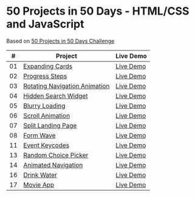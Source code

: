 # 50 Projects in 50 Days - HTML/CSS and JavaScript

Based on [50 Projects in 50 Days Challenge](https://github.com/bradtraversy/50projects50days#50-projects-in-50-days---htmlcss-and-javascript)

|  #  | Project                                                                                                                     | Live Demo                                                                         |
| :-: | --------------------------------------------------------------------------------------------------------------------------- | --------------------------------------------------------------------------------- |
| 01  | [Expanding Cards](https://github.com/utkuagus/50projects50days/tree/main/expanding-cards)                                   | [Live Demo](https://utkuagus.github.io/50projects50days/expanding-cards/index.html)               |
| 02  | [Progress Steps](https://github.com/utkuagus/50projects50days/tree/main/progress-steps)                                     | [Live Demo](https://utkuagus.github.io/50projects50days/progress-steps/index.html)                |
| 03  | [Rotating Navigation Animation](https://github.com/utkuagus/50projects50days/tree/main/rotating-navigation)                       | [Live Demo](https://utkuagus.github.io/50projects50days/rotating-navigation/index.html) |
| 04  | [Hidden Search Widget](https://github.com/utkuagus/50projects50days/tree/main/hidden-search)                          | [Live Demo](https://utkuagus.github.io/50projects50days/hidden-search/index.html)          |
| 05  | [Blurry Loading](https://github.com/utkuagus/50projects50days/tree/main/blurry-loading)                               | [Live Demo](https://utkuagus.github.io/50projects50days/blurry-loading/index.html)                |
| 06  | [Scroll Animation](https://github.com/utkuagus/50projects50days/tree/main/scroll-animation)                           | [Live Demo](https://utkuagus.github.io/50projects50days/scroll-animation/index.html)              |
| 07  | [Split Landing Page](https://github.com/utkuagus/50projects50days/tree/main/split-landing)                           | [Live Demo](https://utkuagus.github.io/50projects50days/split-landing/index.html)            |
| 08  | [Form Wave](https://github.com/utkuagus/50projects50days/tree/main/form-input)                                         | [Live Demo](https://utkuagus.github.io/50projects50days/form-input/index.html)                     |
| 11  | [Event Keycodes](https://github.com/utkuagus/50projects50days/tree/main/event-keycodes)                               | [Live Demo](https://utkuagus.github.io/50projects50days/event-keycodes/index.html)                |
| 13  | [Random Choice Picker](https://github.com/utkuagus/50projects50days/tree/main/random-choice)                   | [Live Demo](https://utkuagus.github.io/50projects50days/random-choice/index.html)          |
| 14  | [Animated Navigation](https://github.com/utkuagus/50projects50days/tree/main/animated-navigation)                     | [Live Demo](https://utkuagus.github.io/50projects50days/animated-navigation/index.html)           |
| 16  | [Drink Water](https://github.com/utkuagus/50projects50days/tree/main/drink-water)                                     | [Live Demo](https://utkuagus.github.io/50projects50days/drink-water/index.html)                   |
| 17  | [Movie App](https://github.com/utkuagus/50projects50days/tree/main/movie-app)                                         | [Live Demo](https://utkuagus.github.io/50projects50days/movie-app/index.html)                     |
